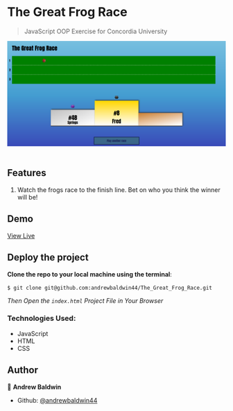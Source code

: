 # The Great Frog Race

> JavaScript OOP Exercise for Concordia University

<div align='center'>
  <img src='./assets/images/screenshots/race.png' alt='The Great Frog Race' />
</div><br>

## Features

1. Watch the frogs race to the finish line. Bet on who you think the winner will be!

## Demo

[View Live](https://andrewbaldwin44.github.io/The_Great_Frog_Race/)

## Deploy the project

__Clone the repo to your local machine using the terminal__:
```
$ git clone git@github.com:andrewbaldwin44/The_Great_Frog_Race.git
```

*Then Open the `index.html` Project File in Your Browser*

### Technologies Used:

- JavaScript
- HTML
- CSS

## Author

👤 **Andrew Baldwin**

- Github: [@andrewbaldwin44](https://github.com/andrewbaldwin44)
